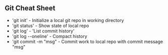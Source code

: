 ## Git Cheat Sheet

* 'git init' - Initialize a local git repo in working directory
* 'git status' - Show state of local repo
* 'git log' - 'List commit history'
* 'git log --oneline' - Compact history
* 'git commit -m "msg" - Commit work to local repo with commit message "msg"
